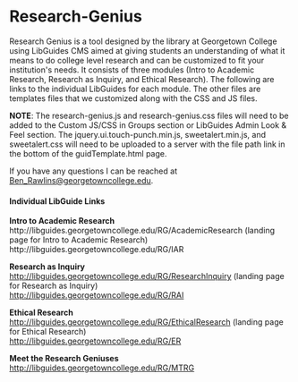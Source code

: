 # Research-Genius
Research Genius is a tool designed by the library at Georgetown College using LibGuides CMS aimed at giving students an understanding of what it means to do college level research and can be customized to fit your institution's needs.  It consists of three modules (Intro to Academic Research, Research as Inquiry, and Ethical Research).  The following are links to the individual LibGuides for each module.  The other files are templates files that we customized along with the CSS and JS files.  

<strong>NOTE</strong>:  The research-genius.js and research-genius.css files will need to be added to the Custom JS/CSS in Groups section or LibGuides Admin Look & Feel section.  The jquery.ui.touch-punch.min.js, sweetalert.min.js, and sweetalert.css will need to be uploaded to a server with the file path link in the bottom of the guidTemplate.html page.

If you have any questions I can be reached at Ben_Rawlins@georgetowncollege.edu.

<h4><strong>Individual LibGuide Links</strong></h4>
<strong>Intro to Academic Research</strong><br>
http://libguides.georgetowncollege.edu/RG/AcademicResearch (landing page for Intro to Academic Research)<br>
http://libguides.georgetowncollege.edu/RG/IAR 

<strong>Research as Inquiry</strong><br>
http://libguides.georgetowncollege.edu/RG/ResearchInquiry (landing page for Research as Inquiry)<br>
http://libguides.georgetowncollege.edu/RG/RAI 

<strong>Ethical Research</strong><br>
http://libguides.georgetowncollege.edu/RG/EthicalResearch (landing page for Ethical Research)<br>
http://libguides.georgetowncollege.edu/RG/ER 

<strong>Meet the Research Geniuses</strong><br>
http://libguides.georgetowncollege.edu/RG/MTRG
